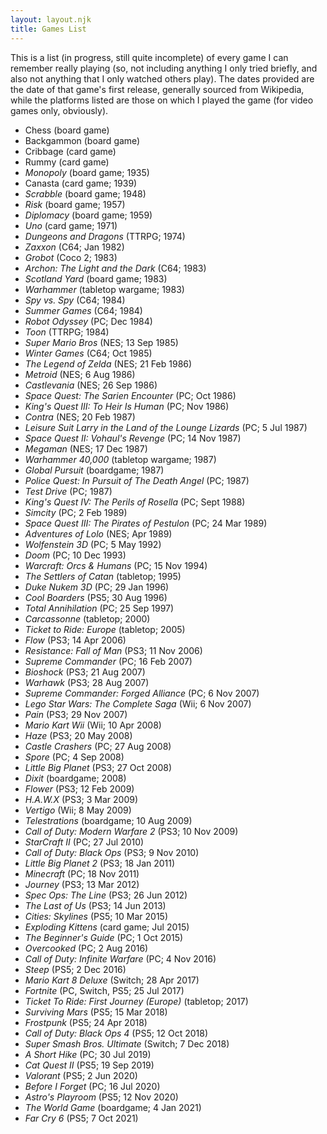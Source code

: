 ```yaml
---
layout: layout.njk
title: Games List
---
```


This is a list (in progress, still quite incomplete) of every game I can remember really playing (so, not including anything I only tried briefly, and also not anything that I only watched others play). The dates provided are the date of that game's first release, generally sourced from Wikipedia, while the platforms listed are those on which I played the game (for video games only, obviously).

- Chess (board game)
- Backgammon (board game)
- Cribbage (card game)
- Rummy (card game)
- *Monopoly* (board game; 1935)
- Canasta (card game; 1939)
- *Scrabble* (board game; 1948)
- *Risk* (board game; 1957)
- *Diplomacy* (board game; 1959)
- *Uno* (card game; 1971)
- *Dungeons and Dragons* (TTRPG; 1974)
- *Zaxxon* (C64; Jan 1982)
- *Grobot* (Coco 2; 1983)
- *Archon: The Light and the Dark* (C64; 1983)
- *Scotland Yard* (board game; 1983)
- *Warhammer* (tabletop wargame; 1983)
- *Spy vs. Spy* (C64; 1984)
- *Summer Games* (C64; 1984)
- *Robot Odyssey* (PC; Dec 1984)
- *Toon* (TTRPG; 1984)
- *Super Mario Bros* (NES; 13 Sep 1985)
- *Winter Games* (C64; Oct 1985)
- *The Legend of Zelda* (NES; 21 Feb 1986)
- *Metroid* (NES; 6 Aug 1986)
- *Castlevania* (NES; 26 Sep 1986)
- *Space Quest: The Sarien Encounter* (PC; Oct 1986)
- *King's Quest III: To Heir Is Human* (PC; Nov 1986)
- *Contra* (NES; 20 Feb 1987)
- *Leisure Suit Larry in the Land of the Lounge Lizards* (PC; 5 Jul 1987)
- *Space Quest II: Vohaul's Revenge* (PC; 14 Nov 1987)
- *Megaman* (NES; 17 Dec 1987)
- *Warhammer 40,000* (tabletop wargame; 1987)
- *Global Pursuit* (boardgame; 1987)
- *Police Quest: In Pursuit of The Death Angel* (PC; 1987)
- *Test Drive* (PC; 1987)
- *King's Quest IV: The Perils of Rosella* (PC; Sept 1988)
- *Simcity* (PC; 2 Feb 1989)
- *Space Quest III: The Pirates of Pestulon*  (PC; 24 Mar 1989)
- *Adventures of Lolo* (NES; Apr 1989)
- *Wolfenstein 3D* (PC; 5 May 1992)
- *Doom* (PC; 10 Dec 1993)
- *Warcraft: Orcs & Humans* (PC; 15 Nov 1994)
- *The Settlers of Catan* (tabletop; 1995)
- *Duke Nukem 3D* (PC; 29 Jan 1996)
- *Cool Boarders* (PS5; 30 Aug 1996)
- *Total Annihilation* (PC; 25 Sep 1997)
- *Carcassonne* (tabletop; 2000)
- *Ticket to Ride: Europe* (tabletop; 2005)
- *Flow* (PS3; 14 Apr 2006)
- *Resistance: Fall of Man* (PS3; 11 Nov 2006)
- *Supreme Commander* (PC; 16 Feb 2007)
- *Bioshock* (PS3; 21 Aug 2007)
- *Warhawk* (PS3; 28 Aug 2007)
- *Supreme Commander: Forged Alliance* (PC; 6 Nov 2007)
- *Lego Star Wars: The Complete Saga* (Wii; 6 Nov 2007)
- *Pain* (PS3; 29 Nov 2007)
- *Mario Kart Wii* (Wii; 10 Apr 2008)
- *Haze* (PS3; 20 May 2008)
- *Castle Crashers* (PC; 27 Aug 2008)
- *Spore* (PC; 4 Sep 2008)
- *Little Big Planet* (PS3; 27 Oct 2008)
- *Dixit* (boardgame; 2008)
- *Flower* (PS3; 12 Feb 2009)
- *H.A.W.X* (PS3; 3 Mar 2009)
- *Vertigo* (Wii; 8 May 2009)
- *Telestrations* (boardgame; 10 Aug 2009)
- *Call of Duty: Modern Warfare 2* (PS3; 10 Nov 2009)
- *StarCraft II* (PC; 27 Jul 2010)
- *Call of Duty: Black Ops* (PS3; 9 Nov 2010)
- *Little Big Planet 2* (PS3; 18 Jan 2011)
- *Minecraft* (PC; 18 Nov 2011)
- *Journey* (PS3; 13 Mar 2012)
- *Spec Ops: The Line* (PS3; 26 Jun 2012)
- *The Last of Us* (PS3; 14 Jun 2013)
- *Cities: Skylines* (PS5; 10 Mar 2015)
- *Exploding Kittens* (card game; Jul 2015)
- *The Beginner's Guide* (PC; 1 Oct 2015)
- *Overcooked* (PC; 2 Aug 2016)
- *Call of Duty: Infinite Warfare* (PC; 4 Nov 2016)
- *Steep* (PS5; 2 Dec 2016)
- *Mario Kart 8 Deluxe* (Switch; 28 Apr 2017)
- *Fortnite* (PC, Switch, PS5; 25 Jul 2017)
- *Ticket To Ride: First Journey (Europe)* (tabletop; 2017)
- *Surviving Mars* (PS5; 15 Mar 2018)
- *Frostpunk* (PS5; 24 Apr 2018)
- *Call of Duty: Black Ops 4* (PS5; 12 Oct 2018)
- *Super Smash Bros. Ultimate* (Switch; 7 Dec 2018)
- *A Short Hike* (PC; 30 Jul 2019)
- *Cat Quest II* (PS5; 19 Sep 2019)
- *Valorant* (PS5; 2 Jun 2020)
- *Before I Forget* (PC; 16 Jul 2020)
- *Astro's Playroom* (PS5; 12 Nov 2020)
- *The World Game* (boardgame; 4 Jan 2021)
- *Far Cry 6* (PS5; 7 Oct 2021)
